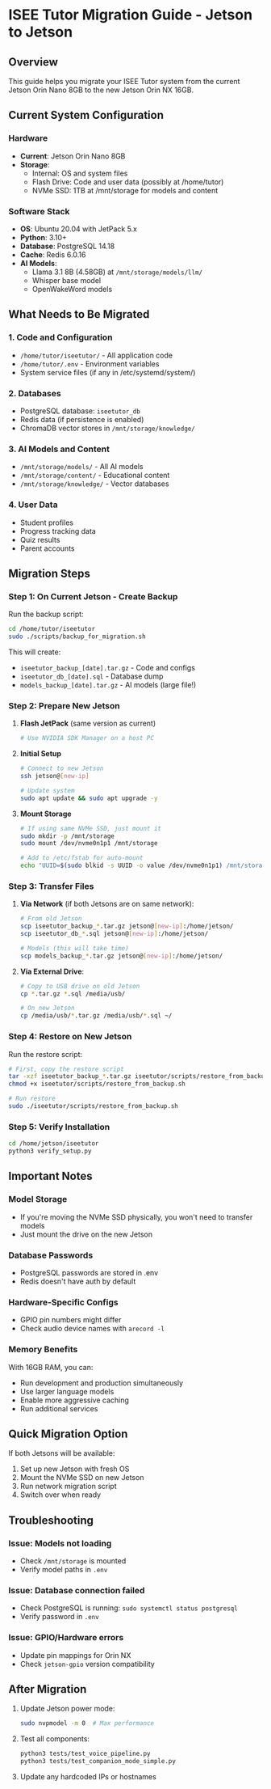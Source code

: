 # ISEE Tutor Migration Guide - Jetson to Jetson

## Overview
This guide helps you migrate your ISEE Tutor system from the current Jetson Orin Nano 8GB to the new Jetson Orin NX 16GB.

## Current System Configuration

### Hardware
- **Current**: Jetson Orin Nano 8GB
- **Storage**: 
  - Internal: OS and system files
  - Flash Drive: Code and user data (possibly at /home/tutor)
  - NVMe SSD: 1TB at /mnt/storage for models and content

### Software Stack
- **OS**: Ubuntu 20.04 with JetPack 5.x
- **Python**: 3.10+
- **Database**: PostgreSQL 14.18
- **Cache**: Redis 6.0.16
- **AI Models**:
  - Llama 3.1 8B (4.58GB) at `/mnt/storage/models/llm/`
  - Whisper base model
  - OpenWakeWord models

## What Needs to Be Migrated

### 1. Code and Configuration
- `/home/tutor/iseetutor/` - All application code
- `/home/tutor/.env` - Environment variables
- System service files (if any in /etc/systemd/system/)

### 2. Databases
- PostgreSQL database: `iseetutor_db`
- Redis data (if persistence is enabled)
- ChromaDB vector stores in `/mnt/storage/knowledge/`

### 3. AI Models and Content
- `/mnt/storage/models/` - All AI models
- `/mnt/storage/content/` - Educational content
- `/mnt/storage/knowledge/` - Vector databases

### 4. User Data
- Student profiles
- Progress tracking data
- Quiz results
- Parent accounts

## Migration Steps

### Step 1: On Current Jetson - Create Backup

Run the backup script:
```bash
cd /home/tutor/iseetutor
sudo ./scripts/backup_for_migration.sh
```

This will create:
- `iseetutor_backup_[date].tar.gz` - Code and configs
- `iseetutor_db_[date].sql` - Database dump
- `models_backup_[date].tar.gz` - AI models (large file!)

### Step 2: Prepare New Jetson

1. **Flash JetPack** (same version as current)
   ```bash
   # Use NVIDIA SDK Manager on a host PC
   ```

2. **Initial Setup**
   ```bash
   # Connect to new Jetson
   ssh jetson@[new-ip]
   
   # Update system
   sudo apt update && sudo apt upgrade -y
   ```

3. **Mount Storage**
   ```bash
   # If using same NVMe SSD, just mount it
   sudo mkdir -p /mnt/storage
   sudo mount /dev/nvme0n1p1 /mnt/storage
   
   # Add to /etc/fstab for auto-mount
   echo "UUID=$(sudo blkid -s UUID -o value /dev/nvme0n1p1) /mnt/storage ext4 defaults 0 2" | sudo tee -a /etc/fstab
   ```

### Step 3: Transfer Files

1. **Via Network** (if both Jetsons are on same network):
   ```bash
   # From old Jetson
   scp iseetutor_backup_*.tar.gz jetson@[new-ip]:/home/jetson/
   scp iseetutor_db_*.sql jetson@[new-ip]:/home/jetson/
   
   # Models (this will take time)
   scp models_backup_*.tar.gz jetson@[new-ip]:/home/jetson/
   ```

2. **Via External Drive**:
   ```bash
   # Copy to USB drive on old Jetson
   cp *.tar.gz *.sql /media/usb/
   
   # On new Jetson
   cp /media/usb/*.tar.gz /media/usb/*.sql ~/
   ```

### Step 4: Restore on New Jetson

Run the restore script:
```bash
# First, copy the restore script
tar -xzf iseetutor_backup_*.tar.gz iseetutor/scripts/restore_from_backup.sh
chmod +x iseetutor/scripts/restore_from_backup.sh

# Run restore
sudo ./iseetutor/scripts/restore_from_backup.sh
```

### Step 5: Verify Installation

```bash
cd /home/jetson/iseetutor
python3 verify_setup.py
```

## Important Notes

### Model Storage
- If you're moving the NVMe SSD physically, you won't need to transfer models
- Just mount the drive on the new Jetson

### Database Passwords
- PostgreSQL passwords are stored in .env
- Redis doesn't have auth by default

### Hardware-Specific Configs
- GPIO pin numbers might differ
- Check audio device names with `arecord -l`

### Memory Benefits
With 16GB RAM, you can:
- Run development and production simultaneously
- Use larger language models
- Enable more aggressive caching
- Run additional services

## Quick Migration Option

If both Jetsons will be available:
1. Set up new Jetson with fresh OS
2. Mount the NVMe SSD on new Jetson
3. Run network migration script
4. Switch over when ready

## Troubleshooting

### Issue: Models not loading
- Check `/mnt/storage` is mounted
- Verify model paths in `.env`

### Issue: Database connection failed
- Check PostgreSQL is running: `sudo systemctl status postgresql`
- Verify password in `.env`

### Issue: GPIO/Hardware errors
- Update pin mappings for Orin NX
- Check `jetson-gpio` version compatibility

## After Migration

1. Update Jetson power mode:
   ```bash
   sudo nvpmodel -m 0  # Max performance
   ```

2. Test all components:
   ```bash
   python3 tests/test_voice_pipeline.py
   python3 tests/test_companion_mode_simple.py
   ```

3. Update any hardcoded IPs or hostnames